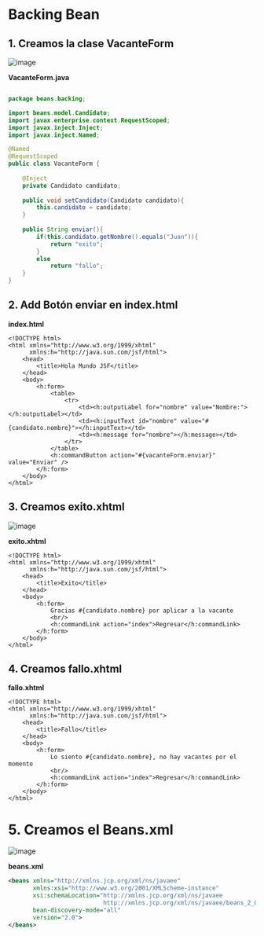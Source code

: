 # Backing Bean

## 1. Creamos la clase VacanteForm

![image](https://user-images.githubusercontent.com/31961588/191179157-fa0cf733-2778-4b11-97c8-482efcb5c74d.png)

**VacanteForm.java**

```Java

package beans.backing;

import beans.model.Candidato;
import javax.enterprise.context.RequestScoped;
import javax.inject.Inject;
import javax.inject.Named;

@Named
@RequestScoped
public class VacanteForm {
    
    @Inject
    private Candidato candidato;
    
    public void setCandidato(Candidato candidato){
        this.candidato = candidato;
    }
    
    public String enviar(){
        if(this.candidato.getNombre().equals("Juan")){
            return "exito";
        }
        else
            return "fallo";
    }
}

```

## 2. Add Botón enviar en index.html

**index.html**

```Xhtml
<!DOCTYPE html>
<html xmlns="http://www.w3.org/1999/xhtml"
      xmlns:h="http://java.sun.com/jsf/html">
    <head>
        <title>Hola Mundo JSF</title>
    </head>
    <body>
        <h:form>
            <table>
                <tr>
                    <td><h:outputLabel for="nombre" value="Nombre:"></h:outputLabel></td>
                    <td><h:inputText id="nombre" value="#{candidato.nombre}"></h:inputText></td>
                    <td><h:message for="nombre"></h:message></td>
                </tr>
            </table>
            <h:commandButton action="#{vacanteForm.enviar}" value="Enviar" />
        </h:form>
    </body>
</html>
```

## 3. Creamos exito.xhtml

![image](https://user-images.githubusercontent.com/31961588/191181134-7fb94df4-5639-418f-9d20-d9b17777429f.png)

**exito.xhtml**
```Xhtml
<!DOCTYPE html>
<html xmlns="http://www.w3.org/1999/xhtml"
      xmlns:h="http://java.sun.com/jsf/html">
    <head>
        <title>Exito</title>
    </head>
    <body>
        <h:form>
            Gracias #{candidato.nombre} por aplicar a la vacante
            <br/>
            <h:commandLink action="index">Regresar</h:commandLink>
        </h:form>
    </body>
</html>
```

## 4. Creamos fallo.xhtml

**fallo.xhtml**
```Xhtml
<!DOCTYPE html>
<html xmlns="http://www.w3.org/1999/xhtml"
      xmlns:h="http://java.sun.com/jsf/html">
    <head>
        <title>Fallo</title>
    </head>
    <body>
        <h:form>
            Lo siento #{candidato.nombre}, no hay vacantes por el momento
            <br/>
            <h:commandLink action="index">Regresar</h:commandLink>
        </h:form>
    </body>
</html>

```

# 5. Creamos el Beans.xml

![image](https://user-images.githubusercontent.com/31961588/191182351-4b8412a6-ff1c-4852-a865-bf41f6596485.png)

**beans.xml**

```Xml
<beans xmlns="http://xmlns.jcp.org/xml/ns/javaee"
       xmlns:xsi="http://www.w3.org/2001/XMLScheme-instance"
       xsi:schemaLocation="http://xmlns.jcp.org/xml/ns/javaee
                           http://xmlns.jcp.org/xml/ns/javaee/beans_2_0.xsd"
       bean-discovery-mode="all"
       version="2.0">
</beans>   
```


